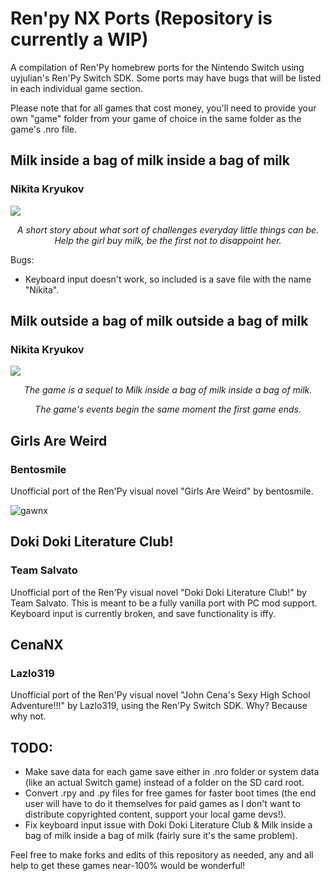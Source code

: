 # Ren'py NX Ports (Repository is currently a WIP)
A compilation of Ren'Py homebrew ports for the Nintendo Switch using uyjulian's Ren'Py Switch SDK. Some ports may have bugs that will be listed in each individual game section.

Please note that for all games that cost money, you'll need to provide your own "game" folder from your game of choice in the same folder as the game's .nro file.

## Milk inside a bag of milk inside a bag of milk 
### Nikita Kryukov	
![](https://cdn.cloudflare.steamstatic.com/steam/apps/1392820/ss_b226e8d681fb98abba8f86bb4e5805f63ecf44b6.1920x1080.jpg)
*<p align=center>A short story about what sort of challenges everyday little things can be. Help the girl buy milk, be the first not to disappoint her.</p>*

Bugs:
- Keyboard input doesn't work, so included is a save file with the name "Nikita".


## Milk outside a bag of milk outside a bag of milk
### Nikita Kryukov	
![](https://cdn.cloudflare.steamstatic.com/steam/apps/1604000/ss_336ab6c78787083ba9d2d27bdfe69a55f0b950c4.1920x1080.jpg)
*<p align=center>The game is a sequel to Milk inside a bag of milk inside a bag of milk.</p>*
*<p align=center>The game's events begin the same moment the first game ends.</p>*


## Girls Are Weird
### Bentosmile
Unofficial port of the Ren'Py visual novel "Girls Are Weird" by bentosmile.

![gawnx](https://user-images.githubusercontent.com/56975081/157101230-1648fd85-84b4-4f2e-acf8-4d25b373188e.jpg)

## Doki Doki Literature Club!
### Team Salvato

Unofficial port of the Ren'Py visual novel "Doki Doki Literature Club!" by Team Salvato. This is meant to be a fully vanilla port with PC mod support. Keyboard input is currently broken, and save functionality is iffy.

## CenaNX
### Lazlo319
Unofficial port of the Ren'Py visual novel "John Cena's Sexy High School Adventure!!!" by Lazlo319, using the Ren'Py Switch SDK. Why? Because why not.

## TODO:

- Make save data for each game save either in .nro folder or system data (like an actual Switch game) instead of a folder on the SD card root.
- Convert .rpy and .py files for free games for faster boot times (the end user will have to do it themselves for paid games as I don't want to distribute copyrighted content, support your local game devs!). 
- Fix keyboard input issue with Doki Doki Literature Club & Milk inside a bag of milk inside a bag of milk (fairly sure it's the same problem).

Feel free to make forks and edits of this repository as needed, any and all help to get these games near-100% would be wonderful!
